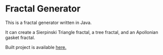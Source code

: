# Fractal Generator
This is a fractal generator written in Java.

It can create a Sierpinski Triangle fractal, a tree fractal, and an Apollonian
gasket fractal.

Built project is available [here.](trianglesphere.io/portfolio/downloads/fractal_generator.zip)
